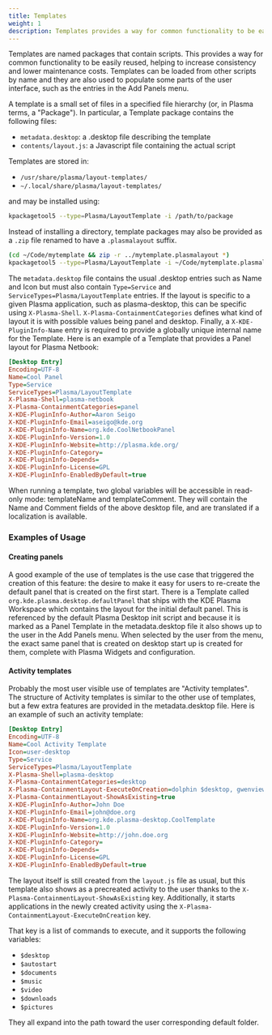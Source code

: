 ```yaml
---
title: Templates
weight: 1
description: Templates provides a way for common functionality to be easily reused.
---
```


Templates are named packages that contain scripts. This provides a way
for common functionality to be easily reused, helping to increase
consistency and lower maintenance costs. Templates can be loaded from
other scripts by name and they are also used to populate some parts of
the user interface, such as the entries in the Add Panels menu.

A template is a small set of files in a specified file hierarchy (or, in
Plasma terms, a "Package"). In particular, a Template package contains
the following files:

-  `metadata.desktop`: a .desktop file describing the template
-  `contents/layout.js`: a Javascript file containing the actual script

Templates are stored in:

-  `/usr/share/plasma/layout-templates/`
-  `~/.local/share/plasma/layout-templates/`

and may be installed using:

```bash
kpackagetool5 --type=Plasma/LayoutTemplate -i /path/to/package
```

Instead of installing a directory, template packages may also be provided
as a `.zip` file renamed to have a `.plasmalayout` suffix.

```bash
(cd ~/Code/mytemplate && zip -r ../mytemplate.plasmalayout *)
kpackagetool5 --type=Plasma/LayoutTemplate -i ~/Code/mytemplate.plasmalayout
```

The `metadata.desktop` file contains the usual .desktop entries such as
Name and Icon but must also contain `Type=Service` and
`ServiceTypes=Plasma/LayoutTemplate` entries. If the layout is specific to
a given Plasma application, such as plasma-desktop, this can be specific
using `X-Plasma-Shell`. `X-Plasma-ContainmentCategories` defines what kind
of layout it is with possible values being panel and desktop. Finally, a
`X-KDE-PluginInfo-Name` entry is required to provide a globally unique
internal name for the Template. Here is an example of a Template that
provides a Panel layout for Plasma Netbook:


```ini
[Desktop Entry]
Encoding=UTF-8
Name=Cool Panel
Type=Service
ServiceTypes=Plasma/LayoutTemplate
X-Plasma-Shell=plasma-netbook
X-Plasma-ContainmentCategories=panel
X-KDE-PluginInfo-Author=Aaron Seigo
X-KDE-PluginInfo-Email=aseigo@kde.org
X-KDE-PluginInfo-Name=org.kde.CoolNetbookPanel
X-KDE-PluginInfo-Version=1.0
X-KDE-PluginInfo-Website=http://plasma.kde.org/
X-KDE-PluginInfo-Category=
X-KDE-PluginInfo-Depends=
X-KDE-PluginInfo-License=GPL
X-KDE-PluginInfo-EnabledByDefault=true
```

When running a template, two global variables will be accessible in
read-only mode: templateName and templateComment. They will contain the
Name and Comment fields of the above desktop file, and are translated if
a localization is available.

### Examples of Usage

#### Creating panels

A good example of the use of templates is the use case that triggered
the creation of this feature: the desire to make it easy for users to
re-create the default panel that is created on the first start. There is
a Template called `org.kde.plasma.desktop.defaultPanel` that ships with
the KDE Plasma Workspace which contains the layout for the initial
default panel. This is referenced by the default Plasma Desktop init
script and because it is marked as a Panel Template in the
metadata.desktop file it also shows up to the user in the Add Panels
menu. When selected by the user from the menu, the exact same panel that
is created on desktop start up is created for them, complete with Plasma
Widgets and configuration.

<!--

TODO figure out if this feature still exists

#### Automating tasks

Another example of the usefulness of templates is the "Find Widgets"
template. This template provides a function for finding widgets by name.
It appears in the toolbar "Load" and "Use" menus in the Desktop Console
in plasma-desktop, and makes finding widgets as simple as:

```js
const template = loadTemplate('org.kde.plasma-desktop.findWidgets');
template.findWidgets('systemtray');
```

Since just finding the widget is not enough, you can connect a callback
to do additional operations, such as removing the widget :

```js
removeWidget = function(widget, containment) {
 widget.remove();
}

const template = loadTemplate('org.kde.plasma-desktop.findWidgets');
template.findWidgets('systemtray', removeWidget);
```

-->

#### Activity templates

Probably the most user visible use of templates are "Activity
templates". The structure of Activity templates is similar to the other
use of templates, but a few extra features are provided in the
metadata.desktop file. Here is an example of such an activity template:

```ini
[Desktop Entry]
Encoding=UTF-8
Name=Cool Activity Template
Icon=user-desktop
Type=Service
ServiceTypes=Plasma/LayoutTemplate
X-Plasma-Shell=plasma-desktop
X-Plasma-ContainmentCategories=desktop
X-Plasma-ContainmentLayout-ExecuteOnCreation=dolphin $desktop, gwenview $pictures
X-Plasma-ContainmentLayout-ShowAsExisting=true
X-KDE-PluginInfo-Author=John Doe
X-KDE-PluginInfo-Email=john@doe.org
X-KDE-PluginInfo-Name=org.kde.plasma-desktop.CoolTemplate
X-KDE-PluginInfo-Version=1.0
X-KDE-PluginInfo-Website=http://john.doe.org
X-KDE-PluginInfo-Category=
X-KDE-PluginInfo-Depends=
X-KDE-PluginInfo-License=GPL
X-KDE-PluginInfo-EnabledByDefault=true
```

The layout itself is still created from the `layout.js` file as usual, but
this template also shows as a precreated activity to the user thanks to
the `X-Plasma-ContainmentLayout-ShowAsExisting` key. Additionally, it
starts applications in the newly created activity using the
`X-Plasma-ContainmentLayout-ExecuteOnCreation` key.

That key is a list of commands to execute, and it supports the following
variables:

-  `$desktop`
-  `$autostart`
-  `$documents`
-  `$music`
-  `$video`
-  `$downloads`
-  `$pictures`

They all expand into the path toward the user corresponding default
folder.
